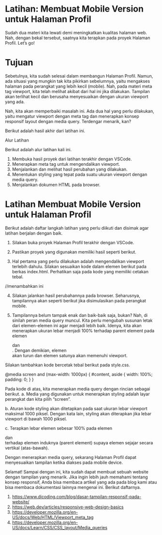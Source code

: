# Latihan: Membuat Mobile Version untuk Halaman Profil
Sudah dua materi kita lewati demi meningkatkan kualitas halaman web. Nah, dengan bekal tersebut, saatnya kita terapkan pada proyek Halaman Profil. Let’s go!


# Tujuan
Sebetulnya, kita sudah selesai dalam membangun Halaman Profil. Namun, ada situasi yang mungkin tak kita pikirkan sebelumnya, yaitu mengakses halaman pada perangkat yang lebih kecil (mobile). Nah, pada materi meta tag viewport, kita telah melihat akibat dari hal ini jika dilakukan. Tampilan akan terlihat kecil dan berusaha menyesuaikan dengan ukuran viewport yang ada.

Nah, kita akan memperbaiki masalah ini. Ada dua hal yang perlu dilakukan, yaitu mengatur viewport dengan meta tag dan menerapkan konsep responsif layout dengan media query. Terdengar menarik, kan?

Berikut adalah hasil akhir dari latihan ini.

Alur Latihan

Berikut adalah alur latihan kali ini.

1. Membuka hasil proyek dari latihan terakhir dengan VSCode.
2. Menerapkan meta tag untuk mengendalikan viewport.
3. Menjalankan dan melihat hasil perubahan yang dilakukan.
4. Menentukan styling yang tepat pada suatu ukuran viewport dengan media query.
5. Menjalankan dokumen HTML pada browser.

# Latihan Membuat Mobile Version untuk Halaman Profil
Berikut adalah daftar langkah latihan yang perlu diikuti dan disimak agar latihan berjalan dengan baik.

1. Silakan buka proyek Halaman Profil terakhir dengan VSCode.
2. Pastikan proyek yang digunakan memiliki hasil seperti berikut.

3. Hal pertama yang perlu dilakukan adalah mengendalikan viewport terlebih dahulu. Silakan sesuaikan kode dalam elemen <head> berikut pada berkas index.html. Perhatikan saja pada kode yang memiliki cetakan tebal.

<html>
  <head>
    <meta charset="utf-8" />
    <meta name="viewport" content="width=device-width, initial-scale=1.0" />  //menambahkan ini
    <title>Halaman Profil Bandung</title>

4. Silakan jalankan hasil perubahannya pada browser. Seharusnya, tampilannya akan seperti berikut jika disimulasikan pada perangkat mobile.

5. Tampilannya belum tampak enak dan baik-baik saja, bukan? Nah, di sinilah peran media query muncul. Kita perlu mengubah susunan letak dari elemen-elemen ini agar menjadi lebih baik. Idenya, kita akan menerapkan ukuran lebar menjadi 100% terhadap parent element pada elemen <div id="content"> dan <aside>. Dengan demikian, elemen <aside> akan turun dan elemen satunya akan memenuhi viewport.

Silakan tambahkan kode bercetak tebal berikut pada style.css.

@media screen and (max-width: 1000px) {
  #content, aside {
    width: 100%;
    padding: 0;
  }
}

Pada kode di atas, kita menerapkan media query dengan rincian sebagai berikut.
a.  Media yang digunakan untuk menerapkan styling adalah layar perangkat dan kita pilih “screen”.

b. Aturan kode styling akan ditetapkan pada saat ukuran lebar viewport maksimal 1000 piksel. Dengan kata lain, styling akan diterapkan jika lebar viewport di bawah 1000 piksel.

c. Terapkan lebar elemen sebesar 100% pada elemen <div id="content"> dan <aside> terhadap elemen induknya (parent element) supaya elemen sejajar secara vertikal (atas-bawah).

Dengan menerapkan media query, sekarang Halaman Profil dapat menyesuaikan tampilan ketika diakses pada mobile device.

Selamat! Sampai dengan ini, kita sudah dapat membuat sebuah website dengan tampilan yang menarik. Jika ingin lebih jauh memahami tentang konsep responsif, Anda bisa membaca artikel yang ada pada blog kami atau bisa membaca dokumentasi lainnya mengenai ini. Berikut daftarnya.

1. https://www.dicoding.com/blog/dasar-tampilan-responsif-pada-website/
2. https://web.dev/articles/responsive-web-design-basics
3. https://developer.mozilla.org/en-US/docs/Web/HTML/Viewport_meta_tag
4. https://developer.mozilla.org/en-US/docs/Learn/CSS/CSS_layout/Media_queries
